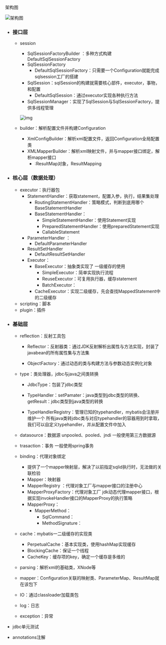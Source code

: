 架构图

![架构图](https://img-blog.csdnimg.cn/20190316203343447.png?x-oss-process=image/watermark,type_ZmFuZ3poZW5naGVpdGk,shadow_10,text_aHR0cHM6Ly9ibG9nLmNzZG4ubmV0L3FxXzE2MTgzNzMx,size_16,color_FFFFFF,t_70)

- ### 接口层

  - session

    - SqlSessionFactoryBuilder ：多种方式构建DefaultSqlSessionFactory
    - SqlSessionFactory
      - DefaultSqlSessionFactory：只需要一个Configuration就能完成sqlsession工厂的搭建
    - SqlSession：sqlSession的构建就需要核心部件，executor，事物，和配置
      - DefaultSqlSession：通过executor实现各种执行方法
    - SqlSessionManager：实现了SqlSession与SqlSessionFactory，提供多线程管理

    ![img](E:\document\mybatis\assets\202018597153868.png)

  - builder：解析配置文件并构建Configuration

    - XmlConfigBuilder：解析xml配置文件，返回Configuration全局配置类
    - XMLMapperBuilder：解析xml映射文件，并与mapper接口绑定，解析mapper接口
      - <resultMap>:ResultMap对象，ResultMapping

    

- ### 核心层（数据处理）

  - executor：执行器包
    - StatementHandler：获取statement，配置入参，执行，结果集处理
      - RoutingStatementHandler：策略模式，判断到底用哪个BaseStatementHandler
      - BaseStatementHandler：
        - SimpleStatementHandler：使用Statement实现
        - PreparedStatementHandler：使用preparedStatement实现
        - CallableStatement 
    - ParameterHandler ：
      - DefaultParameterHandler
    - ResultSetHandler
      - DefaultResultSetHandler 
    - Executor：
      - BaseExecutor：抽象类实现了 一级缓存的使用
        - SimpleExecutor：简单实现执行流程
        - ReuseExecutor：可复用执行器，缓存statement
        - BatchExecutor：
      - CacheExecutor：实现二级缓存，先会查找MappedStatement中的二级缓存
  - scripting：脚本
  - plugin：插件

- ### 基础层

  - reflection：反射工具包

    - Reflector：反射器类：通过JDK反射解析出属性与方法实现，封装了javabean的所有属性集与方法集

    - ObjectFactory：通过动态的类与构建方法与参数动态实例化对象

  - type：类处理器，jdbc与java之间类转换

    - JdbcType：包装了jdbc类型

    - TypeHandler：setPamater：java类型到jdbc类型的转换、getResult：jdbc类型到java类型的转换

    - TypeHandlerRegistry：管理已知的typehandler，mybatis会注册并维护一个 所有java类转jdbc类与对应typehandler的容器用到时拿取，我们可以自定义typehandler，并从配置文件中加入

  - datasource：数据源 unpooled、pooled、jndi    一般使用第三方数据源

  - trasaction：事务  一般使用spring事务

  - binding：代理对象绑定

    - 提供了一个mapper映射层，解决了以前指定sqlid执行时，无法做的关联检验
    - Mapper：映射器
    - MapperRegistry ：代理对象工厂与mapper接口的注册中心
    - MapperProxyFactory：代理对象工厂 jdk动态代理mapper接口，根据实现invokeHandler接口的MapperProxy的执行策略
    - MapperProxy：
      - MapperMethod：
        - SqlCommand：
        - MethodSignature：

  - cache：mybatis一二级缓存的实现类

    - PerpetualCache：基本实现类，使用hashMap实现缓存
    - BlockingCache：保证一个线程
    - CacheKey：缓存项的key，确定一个缓存是多维的

  - parsing：解析xml的基础类，XNode等

  - mapper：Configuration关联的映射类、ParameterMap、ResultMap就在该包下

  - IO：通过classloader加载类包

  - log：日志

  - exception：异常

- jdbc单元测试

- annotations注解